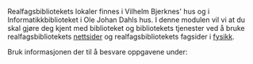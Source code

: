 Realfagsbibliotekets lokaler finnes i Vilhelm Bjerknes' hus og i Informatikkbiblioteket i Ole Johan Dahls hus. I denne modulen vil vi at du skal gjøre deg kjent med biblioteket og bibliotekets tjenester ved å bruke realfagsbibliotekets [nettsider](https://www.ub.uio.no/bibliotekene/ureal/ureal/) og realfagsbibliotekets fagsider i [fysikk](http://www.ub.uio.no/fag/naturvitenskap-teknologi/fysikk/).

Bruk informasjonen der til å besvare oppgavene under: 

<quiz-with-navigation :exercises="['NårStengerRealfagsbiblioteket', 'Bjørnehjørnet', 'DeweyFysikk', 'HvaKanDuLåne', 'HvemErFagansvarlig']"></quiz-with-navigation>
